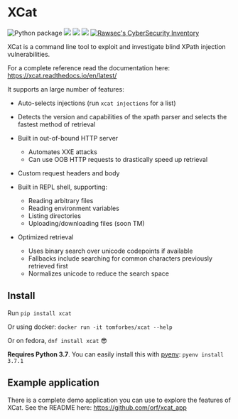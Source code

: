 # XCat

![Python package](https://github.com/orf/xcat/workflows/Python%20package/badge.svg)
![](https://img.shields.io/pypi/v/xcat.svg)
![](https://img.shields.io/pypi/l/xcat.svg)
![](https://img.shields.io/pypi/pyversions/xcat.svg)
[![Rawsec's CyberSecurity Inventory](https://inventory.rawsec.ml/img/badges/Rawsec-inventoried-FF5050_flat.svg)](https://inventory.rawsec.ml/)

XCat is a command line tool to exploit and investigate blind XPath injection vulnerabilities.

For a complete reference read the documentation here: https://xcat.readthedocs.io/en/latest/

It supports an large number of features:

- Auto-selects injections (run `xcat injections` for a list)

- Detects the version and capabilities of the xpath parser and
  selects the fastest method of retrieval

- Built in out-of-bound HTTP server
    - Automates XXE attacks
    - Can use OOB HTTP requests to drastically speed up retrieval

- Custom request headers and body

- Built in REPL shell, supporting:
    - Reading arbitrary files
    - Reading environment variables
    - Listing directories
    - Uploading/downloading files (soon TM)

- Optimized retrieval
    - Uses binary search over unicode codepoints if available
    - Fallbacks include searching for common characters previously retrieved first
    - Normalizes unicode to reduce the search space

## Install

Run `pip install xcat`

Or using docker: `docker run -it tomforbes/xcat --help`

Or on fedora, `dnf install xcat` 😎

**Requires Python 3.7**. You can easily install this with [pyenv](https://github.com/pyenv/pyenv):
`pyenv install 3.7.1`

## Example application

There is a complete demo application you can use to explore the features of XCat.
See the README here: https://github.com/orf/xcat_app

